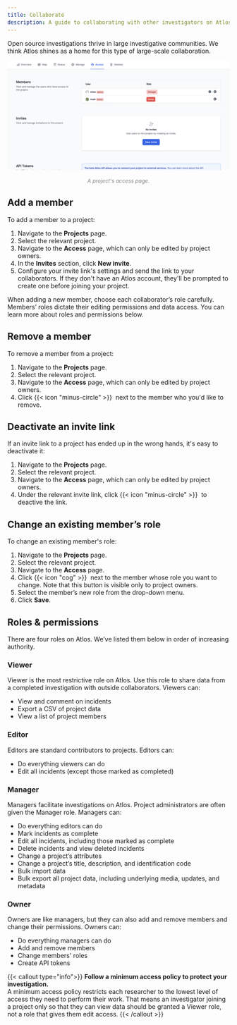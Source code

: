 ```yaml
---
title: Collaborate
description: A guide to collaborating with other investigators on Atlos. 
---
```


Open source investigations thrive in large investigative communities. We think Atlos shines as a home for this type of large-scale collaboration. 

![A project's access page.](collaboration.png)
<p style="text-align: center; margin: 0px; color: grey; font-size:12px;"><i>A project's access page.</i></p>

## Add a member
To add a member to a project: 
1. Navigate to the **Projects** page.
2. Select the relevant project. 
3. Navigate to the **Access** page, which can only be edited by project owners.
4. In the **Invites** section, click **New invite**. 
5. Configure your invite link's settings and send the link to your collaborators. If they don't have an Atlos account, they'll be prompted to create one before joining your project.

When adding a new member, choose each collaborator’s role carefully. Members’ roles dictate their editing permissions and data access. You can learn more about roles and permissions below.

## Remove a member
To remove a member from a project:
1. Navigate to the **Projects** page.
2. Select the relevant project. 
3. Navigate to the **Access** page, which can only be edited by project owners.
4. Click {{< icon "minus-circle" >}} &nbsp;next to the member who you'd like to remove.

## Deactivate an invite link
If an invite link to a project has ended up in the wrong hands, it's easy to deactivate it:
1. Navigate to the **Projects** page.
2. Select the relevant project. 
3. Navigate to the **Access** page, which can only be edited by project owners.
4. Under the relevant invite link, click {{< icon "minus-circle" >}} &nbsp;to deactive the link.

## Change an existing member’s role
To change an existing member's role:
1. Navigate to the **Projects** page.
2. Select the relevant project. 
3. Navigate to the **Access** page.
4. Click {{< icon "cog" >}} &nbsp;next to the member whose role you want to change. Note that this button is visible only to project owners.
5. Select the member’s new role from the drop-down menu.
6. Click **Save**.

## Roles & permissions
There are four roles on Atlos. We’ve listed them below in order of increasing authority.

### Viewer
Viewer is the most restrictive role on Atlos. Use this role to share data from a completed investigation with outside collaborators. Viewers can:
- View and comment on incidents
- Export a CSV of project data
- View a list of project members

### Editor
Editors are standard contributors to projects. Editors can:
- Do everything viewers can do
- Edit all incidents (except those marked as completed)

### Manager
Managers facilitate investigations on Atlos. Project administrators are often given the Manager role. Managers can:
- Do everything editors can do
- Mark incidents as complete
- Edit all incidents, including those marked as complete
- Delete incidents and view deleted incidents
- Change a project’s attributes 
- Change a project’s title, description, and identification code
- Bulk import data
- Bulk export all project data, including underlying media, updates, and metadata

### Owner
Owners are like managers, but they can also add and remove members and change their permissions. Owners can:
- Do everything managers can do
- Add and remove members 
- Change members' roles
- Create API tokens

{{< callout type="info">}}
**Follow a minimum access policy to protect your investigation.**                
A minimum access policy restricts each researcher to the lowest level of access they need to perform their work. 
That means an investigator joining a project only so that they can view data should be granted a Viewer role, not a role that gives them edit access.
{{< /callout >}}